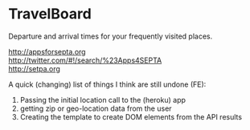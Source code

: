 # TravelBoard

Departure and arrival times for your frequently visited places.

http://appsforsepta.org  
http://twitter.com/#!/search/%23Apps4SEPTA  
http://setpa.org

A quick (changing) list of things I think are still undone (FE):

1. Passing the initial location call to the (heroku) app
2. getting zip or geo-location data from the user
3. Creating the template to create DOM elements from the API results